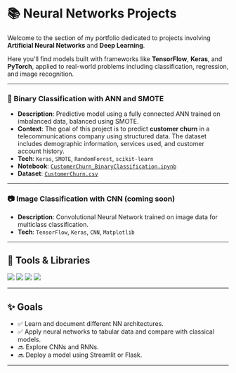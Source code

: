 # 📚 Neural Networks Projects

Welcome to the section of my portfolio dedicated to projects involving **Artificial Neural Networks** and **Deep Learning**.

Here you'll find models built with frameworks like **TensorFlow**, **Keras**, and **PyTorch**, applied to real-world problems including classification, regression, and image recognition.

---


### 🧠 Binary Classification with ANN and SMOTE
- **Description**: Predictive model using a fully connected ANN trained on imbalanced data, balanced using SMOTE.
- **Context**: The goal of this project is to predict **customer churn** in a telecommunications company using structured data. The dataset includes demographic information, services used, and customer account history.
- **Tech**: `Keras`, `SMOTE`, `RandomForest`, `scikit-learn`
- **Notebook**: [`CustomerChurn_BinaryClassification.ipynb`](./CustomerChurn/CustomerChurn_BinaryClassification.ipynb)
- **Dataset**: [`CustomerChurn.csv`](./CustomerChurn/CustomerChurn.csv)

---


### 📷 Image Classification with CNN (coming soon)
- **Description**: Convolutional Neural Network trained on image data for multiclass classification.
- **Tech**: `TensorFlow`, `Keras`, `CNN`, `Matplotlib`


---

## 🧰 Tools & Libraries

<p align="left">
  <img src="https://img.shields.io/badge/Python-3776AB?style=for-the-badge&logo=python&logoColor=white" />
  <img src="https://img.shields.io/badge/TensorFlow-FF6F00?style=for-the-badge&logo=tensorflow&logoColor=white" />
  <img src="https://img.shields.io/badge/Keras-D00000?style=for-the-badge&logo=keras&logoColor=white" />
  <img src="https://img.shields.io/badge/Scikit--learn-F7931E?style=for-the-badge&logo=scikit-learn&logoColor=white" />
</p>

---

## ✨ Goals

- ✅ Learn and document different NN architectures.
- ✅ Apply neural networks to tabular data and compare with classical models.
- 🔜 Explore CNNs and RNNs.
- 🔜 Deploy a model using Streamlit or Flask.

---


